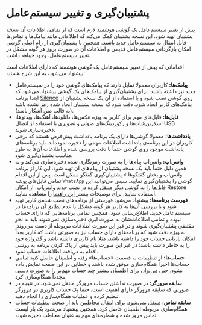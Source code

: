 # پشتیبان‌گیری و تغییر سیستم‌عامل

پیش از تغییر سیستم‌عامل یک گوشی هوشمند لازم است که از تمامی اطلاعات آن نسخه پشتیبان تهیه شود. این نسخه پشتیبان کمک می‌کند که اطلاعاتی مانند پیامک‌ها و تماس‌ها قابل انتقال به سیستم‌عامل جدید باشند. همچنین با پشتیبان‌گیری از رام اصلی گوشی امکان بازگردانی سیستم‌عامل قدیمی و اطلاعات آن در صورت بروز هر گونه مشکل در تغییر سیستم‌عامل، وجود خواهد داشت.

اقداماتی که پیش از تغییر سیستم‌عامل یک گوشی هوشمند که دارای اطلاعات است پیشنهاد می‌شود، به این شرح هستند:

* **پیامک‌ها:** کاربران معمولا تمایل دارند که پیامک‌های گوشی خود را در سیستم‌عامل جدید نیز داشته باشند. برای پشتیبان‌گیری از پیامک‌های یک گوشی پیشنهاد می‌شود که ابتدا برنامه [Silence](https://f-droid.org/en/packages/org.smssecure.smssecure/) روی گوشی نصب شود و با استفاده از آن یک نسخه پشتیبان از پیامک‌های کاربر ایجاد شود. دقت شود که نسخه پشتیبان ایجاد شده رمز نشده باشد (به قالب متن آشکار باشد).
* **فایل‌ها:** فایل‌های مهم برای کاربر به ویژه عکس‌ها، دانلودها، آهنگ‌ها، ویدئوها، اسکرین‌شات‌ها و رکوردینگ‌های صوتی و تصویری با استفاده از اتصال USB ذخیره‌سازی شوند.
* **یادداشت‌ها:** معمولا گوشی‌ها دارای یک برنامه یادداشت پیش‌فرض هستند که برخی کاربران در این برنامه‌ی یادداشت اطلاعات مهمی را ذخیره نموده‌اند. باید برنامه‌های یادداشت موجود روی گوشی حتماً با دقت بررسی شده و اطلاعات آن‌ها به طرز مناسب پشتیبان‌گیری شود.
* **واتس‌اپ:** واتس‌اپ پیام‌ها را به صورت رمزنگاری شده ذخیره‌سازی می‌کند و به همین دلیل حتماً باید یک نسخه پشتیبان از پیام‌های آن تهیه شود. این کار از برنامه واتس‌اپ و بخش گفتگوها > پشتیبان‌گیری گفتگو ممکن است. پس از این اقدام تمامی فایل‌های پوشه `WhatsApp` گوشی را پشتیبان‌گیری نمایید. سپس می‌توانید این فایل‌ها را به گوشی دیگر منتقل کرده در نصب جدید واتس‌اپ، از امکان Restore استفاده نمایید. برای توضیحات بیشتر [این راهنما](https://faq.whatsapp.com/en/android/20887921) را مشاهده نمایید.
* **فهرست برنامه‌ها:** پیشنهاد می‌شود فهرستی از برنامه‌های نصب شده‌ی کاربر تهیه شود و با بررسی آن‌ها به کاربر هر گونه مشکل یا عدم تطابق آن برنامه‌ها در سیستم‌عامل جدید، اطلاع‌رسانی شود. همچنین تمامی برنامه‌هایی که دارای حساب نبوده و تمامی اطلاعات‌شان به صورت ابری ذخیره‌سازی نمی‌شوند باید به نحو مقتضی پشتیبان‌گیری شوند و در غیر این صورت اطلاعات مربوطه از دست می‌روند. به ویژه دقت شود که برنامه‌های دارای حساب نیز به صورتی باشند که کاربر بعداً امکان بازیابی حساب خود را داشته باشد، مثلا نام کاربری داشته باشد و گذرواژه خود را به خاطر داشته باشد؛ در غیر این صورت باید پیش از پاک کردن برنامه به روشی اقدام به دریافت اطلاعات حساب نمود.
* **حساب‌ها:** از تنظیمات به قسمت «حساب‌ها» رفته و اطمینان حاصل کنید تمامی حساب‌ها اخیرا همگام‌سازی موفق شده باشند و خطایی در این صفحه نمایش داده نشود. حتی می‌توان برای اطمینان بیشتر چند حساب مهم‌تر را به صورت دستی مجدداً همگام‌سازی کرد.
* **سابقه مرورگر:** در صورت نداشتن حساب مرورگر منتقل نمی‌شود. در نتیجه در صورتی که سابقه مرورگر دارای اهمیت است، حتما یک حساب کاربری در مرورگر تنظیم کرده و عملیات همگام‌سازی را انجام دهید.
* **سابقه تماس:** منتقل نمی‌شود. برای انتقال مخاطبین باید از صحت تنظیمات حساب همگام‌سازی مربوطه اطمینان حاصل کرد. همچنین پیشنهاد می‌شود یک بار لیست تماس مرور شده و شماره‌های مهم به عنوان مخاطب ذخیره شوند.
